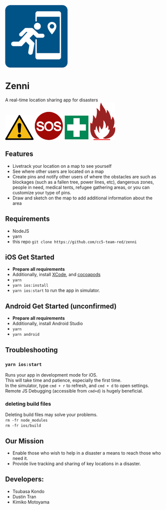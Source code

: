 <img src="./js/assets/logos/blue.png" alt="Logo" width=200>

# Zenni

A real-time location sharing app for disasters  
![](./js/assets/markers/danger.png)
![](./js/assets/markers/sos.png)
![](./js/assets/markers/medical.png)
![](./js/assets/markers/fire.png)

## Features
- Livetrack your location on a map to see yourself
- See where other users are located on a map
- Create pins and notify other users of where the obstacles are such as blockages (such as a fallen tree, power lines, etc), dangerous zones, people in need, medical tents, refugee gathering areas, or you can customize your type of pins.
- Draw and sketch on the map to add additional information about the area

## Requirements
- NodeJS
- yarn
- this repo `git clone https://github.com/cc5-team-red/zenni`

## iOS Get Started
- **Prepare all requirements**
- Additionally, install [XCode](https://developer.apple.com/xcode/), and [cocoapods](https://cocoapods.org/)
- `yarn`
- `yarn ios:install`
- `yarn ios:start` to run the app in simulator.

## Android Get Started (unconfirmed)
- **Prepare all requirements**
- Additionally, install Android Studio
- `yarn`
- `yarn android`

## Troubleshooting

### `yarn ios:start`
Runs your app in development mode for iOS.  
This will take time and patience, especially the first time.  
In the simulator, type `cmd + r` to refresh, and `cmd + d` to open settings.  
Remote JS Debugging (accessible from `cmd+d`) is hugely beneficial.  

### deleting build files
Deleting build files may solve your problems.  
`rm -fr node_modules`  
`rm -fr ios/build`

## Our Mission
<!-- Move this somewhere else? -->
- Enable those who wish to help in a disaster a means to reach those who need it.
- Provide live tracking and sharing of key locations in a disaster.

## Developers:
- Tsubasa Kondo
- Dustin Tran
- Kimiko Motoyama